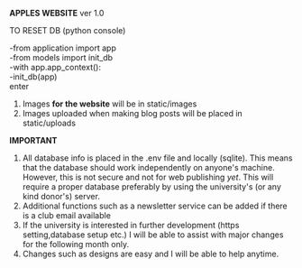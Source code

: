 **APPLES WEBSITE** ver 1.0

TO RESET DB (python console)

-from application import app  
-from models import init_db  
-with app.app_context():  
-init_db(app)  
enter 

1. Images **for the website** will be in static/images  
2. Images uploaded when making blog posts will be placed in static/uploads

  

**IMPORTANT**  

1. All database info is placed in the .env file and locally (sqlite). This means that the database should work
independently on anyone's machine. However, this is not secure and not for web publishing _yet_. This will require a proper database preferably 
by using the university's (or any kind donor's) server.  
2. Additional functions such as a newsletter service can be added if there is a club email available  
3. If the university is interested in further development (https setting,database setup etc.) I will be able
to assist with major changes for the following month only.
4. Changes such as designs are easy and I will be able to help anytime.

